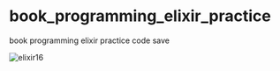 # book_programming_elixir_practice
book programming elixir practice code save


![elixir16](https://user-images.githubusercontent.com/3889468/170802547-a93737d9-8e56-452d-868c-bc2fcf627853.jpg)
